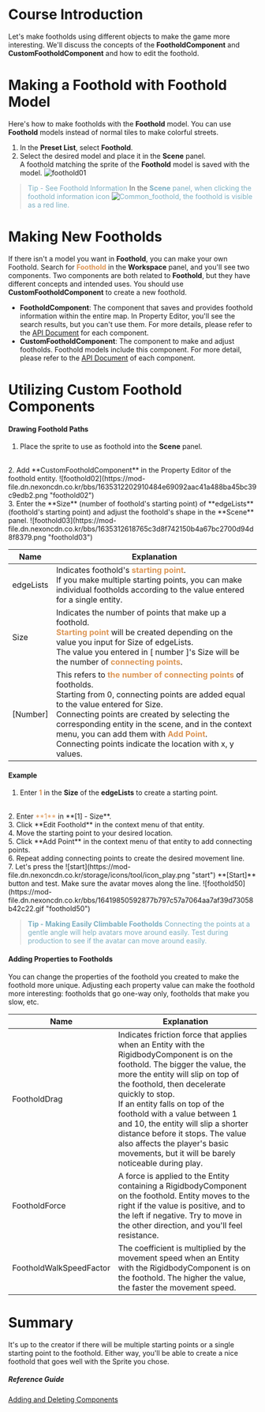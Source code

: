 # Course Introduction
Let's make footholds using different objects to make the game more interesting.
We'll discuss the concepts of the **FootholdComponent** and **CustomFootholdComponent** and how to edit the foothold.


# Making a Foothold with Foothold Model
Here's how to make footholds with the **Foothold** model. You can use **Foothold** models instead of normal tiles to make colorful streets.

1. In the **Preset List**, select **Foothold**.
2. Select the desired model and place it in the **Scene** panel.<br>A foothold matching the sprite of the **Foothold** model is saved with the model.
![foothold01](https://mod-file.dn.nexoncdn.co.kr/bbs/165995816559970800486aa594605aec8a12193083ba3.png{"width":"750px"} "foothold01")

><span style="color: #7cafc2">Tip - See Foothold Information</span>
>In the<span style="color: #7cafc2"> **Scene** panel, when clicking the foothold information icon ![Common_foothold](https://mod-file.dn.nexoncdn.co.kr/bbs/163453674810369fa34e7367d462bba709d528166c58d.png "Common_foothold"), the foothold is visible as a red line.</span>

# Making New Footholds
If there isn't a model you want in **Foothold**, you can make your own Foothold. Search for <span style="color: #dc9656">**Foothold**</span> in the **Workspace** panel, and you'll see two components. Two components are both related to **Foothold**, but they have different concepts and intended uses. You should use **CustomFootholdComponent** to create a new foothold.

* **FootholdComponent**: The component that saves and provides foothold information within the entire map. In Property Editor, you'll see the search results, but you can't use them. For more details, please refer to the [API Document](/apiReference?postId=336{"target":"_self"}) for each component.
* **CustomFootholdComponent**: The component to make and adjust footholds. Foothold models include this component. For more detail, please refer to the [API Document](/apiReference?postId=331{"target":"_self"}) of each component.
# Utilizing Custom Foothold Components
#### Drawing Foothold Paths
1. Place the sprite to use as foothold into the **Scene** panel.
<br>
2. Add **CustomFootholdComponent** in the Property Editor of the foothold entity.
![foothold02](https://mod-file.dn.nexoncdn.co.kr/bbs/1635312202910484e69092aac41a488ba45bc39c9edb2.png "foothold02")
<br>
3. Enter the **Size** (number of foothold's starting point) of **edgeLists** (foothold's starting point) and adjust the foothold's shape in the **Scene** panel.
![foothold03](https://mod-file.dn.nexoncdn.co.kr/bbs/1635312618765c3d8f742150b4a67bc2700d94d8f8379.png "foothold03")

| Name | Explanation |
| --- | --- |
| edgeLists | Indicates foothold's <span style="color: #dc9656">**starting point**</span>.<br>If you make multiple starting points, you can make individual footholds according to the value entered for a single entity. |
| Size | Indicates the number of points that make up a foothold.<br><span style="color: #dc9656">**Starting point**</span> will be created depending on the value you input for Size of edgeLists. <br>The value you entered in [ number ]'s Size will be the number of <span style="color: #dc9656">**connecting points**</span>. |
| [Number] | This refers to <span style="color: #dc9656">**the number of connecting points**</span> of footholds.<br>Starting from 0, connecting points are added equal to the value entered for Size.<br>Connecting points are created by selecting the corresponding entity in the scene, and in the context menu, you can add them with <span style="color: #dc9656">**Add Point**</span>. <br>Connecting points indicate the location with x, y values. |
#### Example
1. Enter <span style="color: #dc9656">**1**</span> in the **Size** of the **edgeLists** to create a starting point.
<br>
2. Enter <span style="color: #dc9656">**1**</span> in **[1] - Size**.
<br>
3. Click **Edit Foothold** in the context menu of that entity.
<br>
4. Move the starting point to your desired location.
<br>
5. Click **Add Point** in the context menu of that entity to add connecting points.
<br>
6. Repeat adding connecting points to create the desired movement line. 
<br>
7. Let's press the ![start](https://mod-file.dn.nexoncdn.co.kr/storage/icons/tool/icon_play.png "start") **[Start]** button and test. Make sure the avatar moves along the line.
![foothold50](https://mod-file.dn.nexoncdn.co.kr/bbs/16419850592877b797c57a7064aa7af39d73058b42c22.gif "foothold50")

> <span style="color: #7cafc2">**Tip - Making Easily Climbable Footholds**</span>
> <span style="color: #7cafc2">Connecting the points at a gentle angle will help avatars move around easily.</span>
> <span style="color: #7cafc2">Test during production to see if the avatar can move around easily.</span>

#### Adding Properties to Footholds
You can change the properties of the foothold you created to make the foothold more unique. Adjusting each property value can make the foothold more interesting: footholds that go one-way only, footholds that make you slow, etc.

| Name | Explanation |
| --- | --- |
| FootholdDrag | Indicates friction force that applies when an Entity with the RigidbodyComponent is on the foothold. The bigger the value, the more the entity will slip on top of the foothold, then decelerate quickly to stop. <br> If an entity falls on top of the foothold with a value between 1 and 10, the entity will slip a shorter distance before it stops. The value also affects the player's basic movements, but it will be barely noticeable during play. |
| FootholdForce | A force is applied to the Entity containing a RigidbodyComponent on the foothold. Entity moves to the right if the value is positive, and to the left if negative. Try to move in the other direction, and you'll feel resistance.|
| FootholdWalkSpeedFactor|  The coefficient is multiplied by the movement speed when an Entity with the RigidbodyComponent is on the foothold. The higher the value, the faster the movement speed.  |

# Summary
It's up to the creator if there will be multiple starting points or a single starting point to the foothold. Either way, you'll be able to create a nice foothold that goes well with the Sprite you chose.
##### Reference Guide
[Adding and Deleting Components](/docs?postId=58{"target":"_self"})

